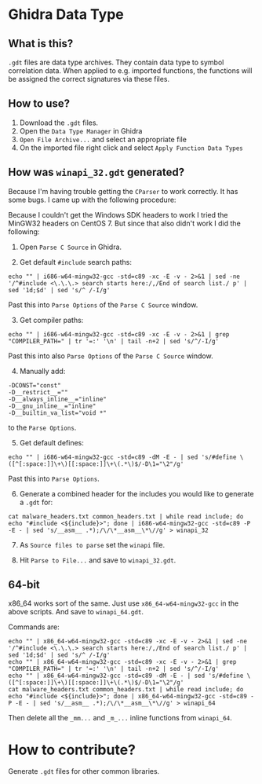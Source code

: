 # Ghidra Data Type

## What is this?

`.gdt` files are data type archives. They contain data type to symbol correlation
data. When applied to e.g. imported functions, the functions will be assigned the
correct signatures via these files.

## How to use?

1. Download the `.gdt` files.
2. Open the `Data Type Manager` in Ghidra
3. `Open File Archive...` and select an appropriate file
4. On the imported file right click and select `Apply Function Data Types`

## How was `winapi_32.gdt` generated?

Because I'm having trouble getting the `CParser` to work correctly. It has some
bugs. I came up with the following procedure:

Because I couldn't get the Windows SDK headers to work I tried the MinGW32 headers
on CentOS 7. But since that also didn't work I did the following:

1. Open `Parse C Source` in Ghidra.

2. Get default `#include` search paths:

```
echo "" | i686-w64-mingw32-gcc -std=c89 -xc -E -v - 2>&1 | sed -ne '/^#include <\.\.\.> search starts here:/,/End of search list./ p' | sed '1d;$d' | sed 's/^ /-I/g'
```

Past this into `Parse Options` of the `Parse C Source` window.

3. Get compiler paths:

```
echo "" | i686-w64-mingw32-gcc -std=c89 -xc -E -v - 2>&1 | grep "COMPILER_PATH=" | tr '=:' '\n' | tail -n+2 | sed 's/^/-I/g'
```

Past this into also `Parse Options` of the `Parse C Source` window.

4. Manually add:

```
-DCONST="const"
-D__restrict__=""
-D__always_inline__="inline"
-D__gnu_inline__="inline"
-D__builtin_va_list="void *"
```

to the `Parse Options`.

5. Get default defines:

```
echo "" | i686-w64-mingw32-gcc -std=c89 -dM -E - | sed 's/#define \([^[:space:]]\+\)[[:space:]]\+\(.*\)$/-D\1="\2"/g'
```

Past this into `Parse Options`.

6. Generate a combined header for the includes you would like to generate a `.gdt` for:

```
cat malware_headers.txt common_headers.txt | while read include; do echo "#include <${include}>"; done | i686-w64-mingw32-gcc -std=c89 -P -E - | sed 's/__asm__ .*);/\/\*__asm__\*\//g' > winapi_32
```

7. As `Source files to parse` set the `winapi` file.

8. Hit `Parse to File...` and save to `winapi_32.gdt`.

## 64-bit

x86_64 works sort of the same. Just use `x86_64-w64-mingw32-gcc` in the above  scripts.
And save to `winapi_64.gdt`.

Commands are:
```
echo "" | x86_64-w64-mingw32-gcc -std=c89 -xc -E -v - 2>&1 | sed -ne '/^#include <\.\.\.> search starts here:/,/End of search list./ p' | sed '1d;$d' | sed 's/^ /-I/g'
echo "" | x86_64-w64-mingw32-gcc -std=c89 -xc -E -v - 2>&1 | grep "COMPILER_PATH=" | tr '=:' '\n' | tail -n+2 | sed 's/^/-I/g'
echo "" | x86_64-w64-mingw32-gcc -std=c89 -dM -E - | sed 's/#define \([^[:space:]]\+\)[[:space:]]\+\(.*\)$/-D\1="\2"/g'
cat malware_headers.txt common_headers.txt | while read include; do echo "#include <${include}>"; done | x86_64-w64-mingw32-gcc -std=c89 -P -E - | sed 's/__asm__ .*);/\/\*__asm__\*\//g' > winapi_64
```

Then delete all the `_mm...` and `_m_...`  inline functions from `winapi_64`.


# How to contribute?

Generate `.gdt` files for other common libraries.

